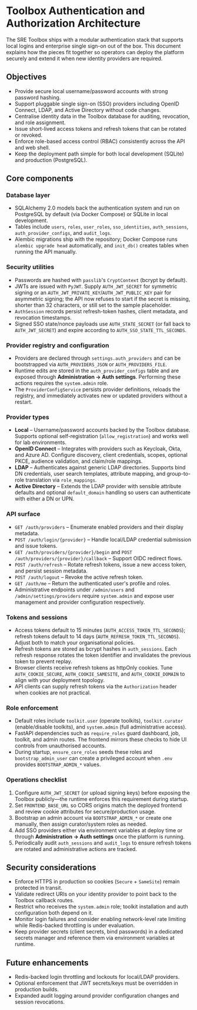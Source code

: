 # Toolbox Authentication and Authorization Architecture

The SRE Toolbox ships with a modular authentication stack that supports local logins and enterprise single sign-on out of the box. This document explains how the pieces fit together so operators can deploy the platform securely and extend it when new identity providers are required.

## Objectives

- Provide secure local username/password accounts with strong password hashing.
- Support pluggable single sign-on (SSO) providers including OpenID Connect, LDAP, and Active Directory without code changes.
- Centralise identity data in the Toolbox database for auditing, revocation, and role assignment.
- Issue short-lived access tokens and refresh tokens that can be rotated or revoked.
- Enforce role-based access control (RBAC) consistently across the API and web shell.
- Keep the deployment path simple for both local development (SQLite) and production (PostgreSQL).

## Core components

### Database layer

- SQLAlchemy 2.0 models back the authentication system and run on PostgreSQL by default (via Docker Compose) or SQLite in local development.
- Tables include `users`, `roles`, `user_roles`, `sso_identities`, `auth_sessions`, `auth_provider_configs`, and `audit_logs`.
- Alembic migrations ship with the repository; Docker Compose runs `alembic upgrade head` automatically, and `init_db()` creates tables when running the API manually.

### Security utilities

- Passwords are hashed with `passlib`'s `CryptContext` (bcrypt by default).
- JWTs are issued with `PyJWT`. Supply `AUTH_JWT_SECRET` for symmetric signing or an `AUTH_JWT_PRIVATE_KEY`/`AUTH_JWT_PUBLIC_KEY` pair for asymmetric signing; the API now refuses to start if the secret is missing, shorter than 32 characters, or still set to the sample placeholder.
- `AuthSession` records persist refresh-token hashes, client metadata, and revocation timestamps.
- Signed SSO state/nonce payloads use `AUTH_STATE_SECRET` (or fall back to `AUTH_JWT_SECRET`) and expire according to `AUTH_SSO_STATE_TTL_SECONDS`.

### Provider registry and configuration

- Providers are declared through `settings.auth_providers` and can be bootstrapped via `AUTH_PROVIDERS_JSON` or `AUTH_PROVIDERS_FILE`.
- Runtime edits are stored in the `auth_provider_configs` table and are exposed through **Administration → Auth settings**. Performing these actions requires the `system.admin` role.
- The `ProviderConfigService` persists provider definitions, reloads the registry, and immediately activates new or updated providers without a restart.

### Provider types

- **Local** – Username/password accounts backed by the Toolbox database. Supports optional self-registration (`allow_registration`) and works well for lab environments.
- **OpenID Connect** – Integrates with providers such as Keycloak, Okta, and Azure AD. Configure discovery, client credentials, scopes, optional PKCE, audience validation, and claim/role mappings.
- **LDAP** – Authenticates against generic LDAP directories. Supports bind DN credentials, user search templates, attribute mapping, and group-to-role translation via `role_mappings`.
- **Active Directory** – Extends the LDAP provider with sensible attribute defaults and optional `default_domain` handling so users can authenticate with either a DN or UPN.

### API surface

- `GET /auth/providers` – Enumerate enabled providers and their display metadata.
- `POST /auth/login/{provider}` – Handle local/LDAP credential submission and issue tokens.
- `GET /auth/providers/{provider}/begin` and `POST /auth/providers/{provider}/callback` – Support OIDC redirect flows.
- `POST /auth/refresh` – Rotate refresh tokens, issue a new access token, and persist session metadata.
- `POST /auth/logout` – Revoke the active refresh token.
- `GET /auth/me` – Return the authenticated user's profile and roles.
- Administrative endpoints under `/admin/users` and `/admin/settings/providers` require `system.admin` and expose user management and provider configuration respectively.

### Tokens and sessions

- Access tokens default to 15 minutes (`AUTH_ACCESS_TOKEN_TTL_SECONDS`); refresh tokens default to 14 days (`AUTH_REFRESH_TOKEN_TTL_SECONDS`). Adjust both to match your organisational policies.
- Refresh tokens are stored as bcrypt hashes in `auth_sessions`. Each refresh response rotates the token identifier and invalidates the previous token to prevent replay.
- Browser clients receive refresh tokens as httpOnly cookies. Tune `AUTH_COOKIE_SECURE`, `AUTH_COOKIE_SAMESITE`, and `AUTH_COOKIE_DOMAIN` to align with your deployment topology.
- API clients can supply refresh tokens via the `Authorization` header when cookies are not practical.

### Role enforcement

- Default roles include `toolkit.user` (operate toolkits), `toolkit.curator` (enable/disable toolkits), and `system.admin` (full administrative access).
- FastAPI dependencies such as `require_roles` guard dashboard, job, toolkit, and admin routes. The frontend mirrors these checks to hide UI controls from unauthorised accounts.
- During startup, `ensure_core_roles` seeds these roles and `bootstrap_admin_user` can create a privileged account when `.env` provides `BOOTSTRAP_ADMIN_*` values.

### Operations checklist

1. Configure `AUTH_JWT_SECRET` (or upload signing keys) before exposing the Toolbox publicly—the runtime enforces this requirement during startup.
2. Set `FRONTEND_BASE_URL` so CORS origins match the deployed frontend and review cookie attributes for secure/production usage.
3. Bootstrap an admin account via `BOOTSTRAP_ADMIN_*` or create one manually, then assign curator/system roles as needed.
4. Add SSO providers either via environment variables at deploy time or through **Administration → Auth settings** once the platform is running.
5. Periodically audit `auth_sessions` and `audit_logs` to ensure refresh tokens are rotated and administrative actions are tracked.

## Security considerations

- Enforce HTTPS in production so cookies (`Secure` + `SameSite`) remain protected in transit.
- Validate redirect URIs on your identity provider to point back to the Toolbox callback routes.
- Restrict who receives the `system.admin` role; toolkit installation and auth configuration both depend on it.
- Monitor login failures and consider enabling network-level rate limiting while Redis-backed throttling is under evaluation.
- Keep provider secrets (client secrets, bind passwords) in a dedicated secrets manager and reference them via environment variables at runtime.

## Future enhancements

- Redis-backed login throttling and lockouts for local/LDAP providers.
- Optional enforcement that JWT secrets/keys must be overridden in production builds.
- Expanded audit logging around provider configuration changes and session revocations.
